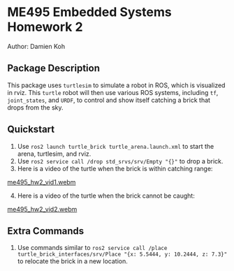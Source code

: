# ME495 Embedded Systems Homework 2
Author: Damien Koh

## Package Description
This package uses `turtlesim` to simulate a robot in ROS, which is visualized in rviz.
This `turtle` robot will then use various ROS systems, including `tf`, `joint_states`, and `URDF`, to control and show itself catching a brick that drops from the sky.

## Quickstart
1. Use `ros2 launch turtle_brick turtle_arena.launch.xml` to start the arena, turtlesim, and rviz.
2. Use `ros2 service call /drop std_srvs/srv/Empty "{}"` to drop a brick.
3. Here is a video of the turtle when the brick is within catching range:

[me495_hw2_vid1.webm](https://github.com/ME495-EmbeddedSystems/homework2-dkoh555/assets/107823507/394f8978-27c7-4816-bce1-ef924f8fd4a3)

4. Here is a video of the turtle when the brick cannot be caught:

[me495_hw2_vid2.webm](https://github.com/ME495-EmbeddedSystems/homework2-dkoh555/assets/107823507/23038351-c242-49a5-b93d-ffcfef7f0f26)


## Extra Commands
1. Use commands similar to `ros2 service call /place turtle_brick_interfaces/srv/Place "{x: 5.5444, y: 10.2444, z: 7.3}"` to relocate the brick in a new location.
